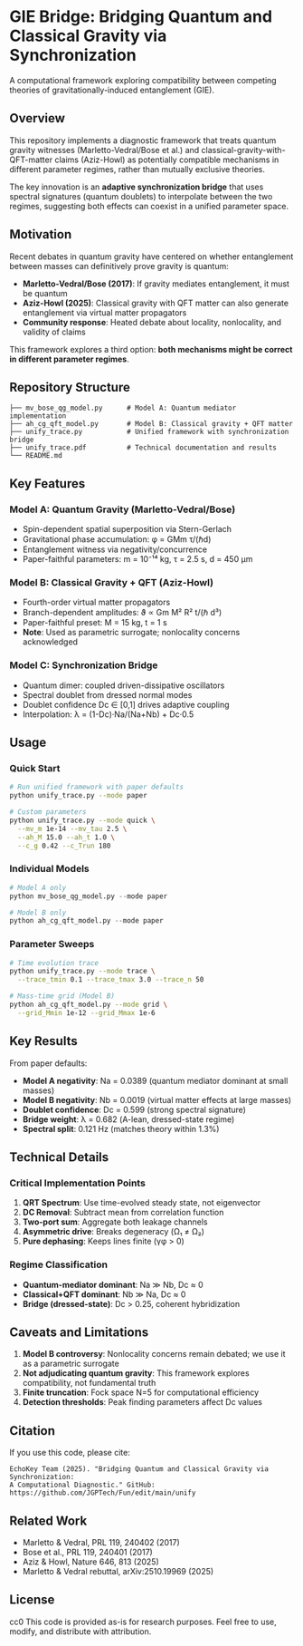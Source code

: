# GIE Bridge: Bridging Quantum and Classical Gravity via Synchronization

A computational framework exploring compatibility between competing theories of gravitationally-induced entanglement (GIE).

## Overview

This repository implements a diagnostic framework that treats quantum gravity witnesses (Marletto-Vedral/Bose et al.) and classical-gravity-with-QFT-matter claims (Aziz-Howl) as potentially compatible mechanisms in different parameter regimes, rather than mutually exclusive theories.

The key innovation is an **adaptive synchronization bridge** that uses spectral signatures (quantum doublets) to interpolate between the two regimes, suggesting both effects can coexist in a unified parameter space.

## Motivation

Recent debates in quantum gravity have centered on whether entanglement between masses can definitively prove gravity is quantum:
- **Marletto-Vedral/Bose (2017)**: If gravity mediates entanglement, it must be quantum
- **Aziz-Howl (2025)**: Classical gravity with QFT matter can also generate entanglement via virtual matter propagators
- **Community response**: Heated debate about locality, nonlocality, and validity of claims

This framework explores a third option: **both mechanisms might be correct in different parameter regimes**.

## Repository Structure
```
├── mv_bose_qg_model.py      # Model A: Quantum mediator implementation
├── ah_cg_qft_model.py       # Model B: Classical gravity + QFT matter
├── unify_trace.py           # Unified framework with synchronization bridge
├── unify_trace.pdf          # Technical documentation and results
└── README.md               
```

## Key Features

### Model A: Quantum Gravity (Marletto-Vedral/Bose)
- Spin-dependent spatial superposition via Stern-Gerlach
- Gravitational phase accumulation: φ = GMm τ/(ℏd)
- Entanglement witness via negativity/concurrence
- Paper-faithful parameters: m = 10⁻¹⁴ kg, τ = 2.5 s, d = 450 μm

### Model B: Classical Gravity + QFT (Aziz-Howl)
- Fourth-order virtual matter propagators
- Branch-dependent amplitudes: ϑ ∝ Gm M² R² t/(ℏ d³)
- Paper-faithful preset: M = 15 kg, t = 1 s
- **Note**: Used as parametric surrogate; nonlocality concerns acknowledged

### Model C: Synchronization Bridge
- Quantum dimer: coupled driven-dissipative oscillators
- Spectral doublet from dressed normal modes
- Doublet confidence Dc ∈ [0,1] drives adaptive coupling
- Interpolation: λ = (1-Dc)·Na/(Na+Nb) + Dc·0.5

## Usage

### Quick Start
```bash
# Run unified framework with paper defaults
python unify_trace.py --mode paper

# Custom parameters
python unify_trace.py --mode quick \
  --mv_m 1e-14 --mv_tau 2.5 \
  --ah_M 15.0 --ah_t 1.0 \
  --c_g 0.42 --c_Trun 180
```

### Individual Models
```python
# Model A only
python mv_bose_qg_model.py --mode paper

# Model B only  
python ah_cg_qft_model.py --mode paper
```

### Parameter Sweeps
```bash
# Time evolution trace
python unify_trace.py --mode trace \
  --trace_tmin 0.1 --trace_tmax 3.0 --trace_n 50

# Mass-time grid (Model B)
python ah_cg_qft_model.py --mode grid \
  --grid_Mmin 1e-12 --grid_Mmax 1e-6
```

## Key Results

From paper defaults:
- **Model A negativity**: Na = 0.0389 (quantum mediator dominant at small masses)
- **Model B negativity**: Nb = 0.0019 (virtual matter effects at large masses)  
- **Doublet confidence**: Dc = 0.599 (strong spectral signature)
- **Bridge weight**: λ = 0.682 (A-lean, dressed-state regime)
- **Spectral split**: 0.121 Hz (matches theory within 1.3%)

## Technical Details

### Critical Implementation Points
1. **QRT Spectrum**: Use time-evolved steady state, not eigenvector
2. **DC Removal**: Subtract mean from correlation function
3. **Two-port sum**: Aggregate both leakage channels
4. **Asymmetric drive**: Breaks degeneracy (Ω₁ ≠ Ω₂)
5. **Pure dephasing**: Keeps lines finite (γφ > 0)

### Regime Classification
- **Quantum-mediator dominant**: Na ≫ Nb, Dc ≈ 0
- **Classical+QFT dominant**: Nb ≫ Na, Dc ≈ 0
- **Bridge (dressed-state)**: Dc > 0.25, coherent hybridization

## Caveats and Limitations

1. **Model B controversy**: Nonlocality concerns remain debated; we use it as a parametric surrogate
2. **Not adjudicating quantum gravity**: This framework explores compatibility, not fundamental truth
3. **Finite truncation**: Fock space N=5 for computational efficiency
4. **Detection thresholds**: Peak finding parameters affect Dc values

## Citation

If you use this code, please cite:
```
EchoKey Team (2025). "Bridging Quantum and Classical Gravity via Synchronization: 
A Computational Diagnostic." GitHub: https://github.com/JGPTech/Fun/edit/main/unify
```

## Related Work

- Marletto & Vedral, PRL 119, 240402 (2017)
- Bose et al., PRL 119, 240401 (2017)
- Aziz & Howl, Nature 646, 813 (2025)
- Marletto & Vedral rebuttal, arXiv:2510.19969 (2025)

## License

cc0 This code is provided as-is for research purposes. Feel free to use, modify, and distribute with attribution.

